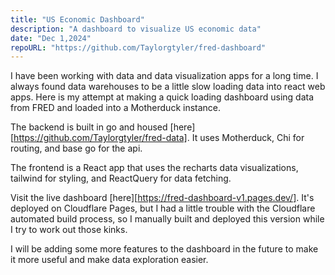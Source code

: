 ```yaml
---
title: "US Economic Dashboard"
description: "A dashboard to visualize US economic data"
date: "Dec 1,2024"
repoURL: "https://github.com/Taylorgtyler/fred-dashboard"
---
```


I have been working with data and data visualization apps for a long time. I always found data warehouses to be a little slow loading data into react web apps. Here is my attempt at making a quick loading dashboard using data from FRED and loaded into a Motherduck instance. 

The backend is built in go and housed [here][https://github.com/Taylorgtyler/fred-data]. It uses Motherduck, Chi for routing, and base go for the api. 

The frontend is a React app that uses the recharts data visualizations, tailwind for styling, and ReactQuery for data fetching.

Visit the live dashboard [here][https://fred-dashboard-v1.pages.dev/]. It's deployed on Cloudflare Pages, but I had a little trouble with the Cloudflare automated build process, so I manually built and deployed this version while I try to work out those kinks.

I will be adding some more features to the dashboard in the future to make it more useful and make data exploration easier. 
